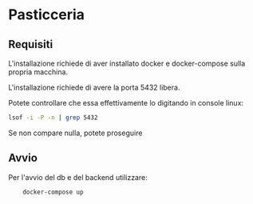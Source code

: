 # Pasticceria

## Requisiti

L'installazione richiede di aver installato docker e docker-compose sulla propria macchina.

L'installazione richiede di avere la porta 5432 libera.

Potete controllare che essa effettivamente lo digitando in console linux:

```bash
lsof -i -P -n | grep 5432
```

Se non compare nulla, potete proseguire

## Avvio

Per l'avvio del db e del backend utilizzare:

```bash
    docker-compose up
```
